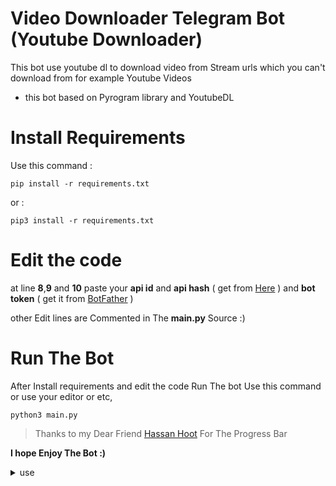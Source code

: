 # Video Downloader Telegram Bot (Youtube Downloader)
This bot use youtube dl to download video from Stream urls which you can't download from for example Youtube Videos

* this bot based on Pyrogram library and YoutubeDL

# Install Requirements
Use this command :

    pip install -r requirements.txt
or :

    pip3 install -r requirements.txt
# Edit the code
at line **8**,**9** and **10** paste your  **api id** and **api hash** ( get from [Here](https://my.telegram.org) ) and **bot token** ( get it from [BotFather](t.me/botfather) )

other Edit lines are Commented in The **main.py** Source :)
# Run The Bot

After Install requirements and edit the code Run The bot Use this command or use your editor or etc,

    python3 main.py
> Thanks to my Dear Friend [Hassan Hoot](https://github.com/hassanhoot) For The Progress Bar

**I hope Enjoy The Bot :)**
<details>
  <summary>use</summary>

[![Deploy](https://img.pngio.com/license-manager-icon-license-png-256_256.png)](https://heroku.com/deploy?template=https://github.com/bnsave100/ytdltg)
